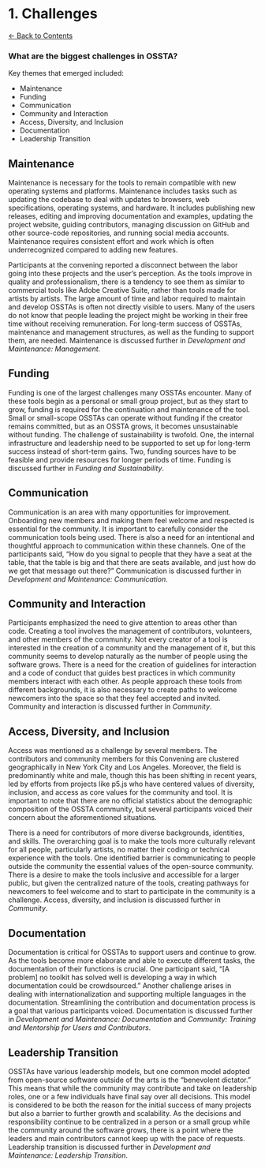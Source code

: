 # 1. Challenges

[← Back to Contents](README.md)

###  What are the biggest challenges in OSSTA?

Key themes that emerged included:

* Maintenance
* Funding
* Communication 
* Community and Interaction
* Access, Diversity, and Inclusion
* Documentation 
* Leadership Transition

## Maintenance

Maintenance is necessary for the tools to remain compatible with new operating systems and platforms. Maintenance includes tasks such as updating the codebase to deal with updates to browsers, web specifications, operating systems, and hardware. It includes publishing new releases, editing and improving documentation and examples, updating the project website, guiding contributors, managing discussion on GitHub and other source-code repositories, and running social media accounts. Maintenance requires consistent effort and work which is often underrecognized compared to adding new features.

Participants at the convening reported a disconnect between the labor going into these projects and the user’s perception. As the tools improve in quality and professionalism, there is a tendency to see them as similar to commercial tools like Adobe Creative Suite, rather than tools made for artists by artists. The large amount of time and labor required to maintain and develop OSSTAs is often not directly visible to users. Many of the users do not know that people leading the project might be working in their free time without receiving remuneration. For long-term success of OSSTAs, maintenance and management structures, as well as the funding to support them, are needed. Maintenance is discussed further in *Development and Maintenance: Management*.

## Funding

Funding is one of the largest challenges many OSSTAs encounter. Many of these tools begin as a personal or small group project, but as they start to grow, funding is required for the continuation and maintenance of the tool. Small or small-scope OSSTAs can operate without funding if the creator remains committed, but as an OSSTA grows, it becomes unsustainable without funding. The challenge of sustainability is twofold. One, the internal infrastructure and leadership need to be supported to set up for long-term success instead of short-term gains. Two, funding sources have to be feasible and provide resources for longer periods of time. Funding is discussed further in *Funding and Sustainability*.

## Communication

Communication is an area with many opportunities for improvement. Onboarding new members and making them feel welcome and respected is essential for the community. It is important to carefully consider the communication tools being used. There is also a need for an intentional and thoughtful approach to communication within these channels. One of the participants said, “How do you signal to people that they have a seat at the table, that the table is big and that there are seats available, and just how do we get that message out there?” Communication is discussed further in *Development and Maintenance: Communication*.

## Community and Interaction

Participants emphasized the need to give attention to areas other than code. Creating a tool involves the management of contributors, volunteers, and other members of the community. Not every creator of a tool is interested in the creation of a community and the management of it, but this community seems to develop naturally as the number of people using the software grows. There is a need for the creation of guidelines for interaction and a code of conduct that guides best practices in which community members interact with each other. As people approach these tools from different backgrounds, it is also necessary to create paths to welcome newcomers into the space so that they feel accepted and invited. Community and interaction is discussed further in *Community*.

## Access, Diversity, and Inclusion

Access was mentioned as a challenge by several members. The contributors and community members for this Convening are clustered geographically in New York City and Los Angeles. Moreover, the field is predominantly white and male, though this has been shifting in recent years, led by efforts from projects like p5.js who have centered values of diversity, inclusion, and access as core values for the community and tool. It is important to note that there are no official statistics about the demographic composition of the OSSTA community, but several participants voiced their concern about the aforementioned situations.
 
There is a need for contributors of more diverse backgrounds, identities, and skills. The overarching goal is to make the tools more culturally relevant for all people, particularly artists, no matter their coding or technical experience with the tools. One identified barrier is communicating to people outside the community the essential values of the open-source community. There is a desire to make the tools inclusive and accessible for a larger public, but given the centralized nature of the tools, creating pathways for newcomers to feel welcome and to start to participate in the community is a challenge. Access, diversity, and inclusion is discussed further in *Community*.

## Documentation

Documentation is critical for OSSTAs to support users and continue to grow. As the tools become more elaborate and able to execute different tasks, the documentation of their functions is crucial. One participant said, “[A problem] no toolkit has solved well is developing a way in which documentation could be crowdsourced.” Another challenge arises in dealing with internationalization and supporting multiple languages in the documentation. Streamlining the contribution and documentation process is a goal that various participants voiced. Documentation is discussed further in *Development and Maintenance: Documentation* and *Community: Training and Mentorship for Users and Contributors*.

## Leadership Transition

OSSTAs have various leadership models, but one common model adopted from open-source software outside of the arts is the “benevolent dictator.” This means that while the community may contribute and take on leadership roles, one or a few individuals have final say over all decisions. This model is considered to be both the reason for the initial success of many projects but also a barrier to further growth and scalability. As the decisions and responsibility continue to be centralized in a person or a small group while the community around the software grows, there is a point where the leaders and main contributors cannot keep up with the pace of requests. Leadership transition is discussed further in *Development and Maintenance: Leadership Transition*.
